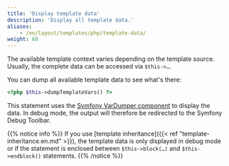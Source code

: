 ```yaml
---
title: 'Display template data'
description: 'Display all template data.'
aliases:
    - /en/layout/templates/php/template-data/
weight: 60
---
```


The available template context varies depending on the template source. Usually, the complete data can be accessed via
`$this->…`.

You can dump all available template data to see what's there:

```php
<?php $this->dumpTemplateVars() ?>
```

This statement uses the [Symfony VarDumper component](https://symfony.com/doc/current/components/var_dumper.html) to 
display the data. In debug mode, the output will therefore be redirected to the Symfony Debug Toolbar.

{{% notice info %}}
If you use [template inheritance]({{< ref "template-inheritance.en.md" >}}), the template data is only displayed in
debug mode or if the statement is enclosed between `$this->block(…)` and `$this->endblock()` statements.
{{% /notice %}}
